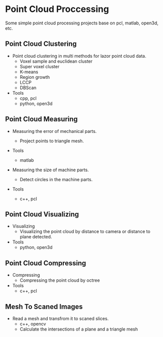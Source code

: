 # Point Cloud Proccessing
Some simple point cloud processing projects base on pcl, matlab, open3d, etc.
## Point Cloud Clustering
- Point cloud clustering in multi methods for lazor point cloud data.
  + Voxel sample and euclidean cluster 
  + Super voxel cluster 
  + K-means 
  + Region growth 
  + LCCP
  + DBScan
- Tools 
  + cpp, pcl
  + python, open3d 

## Point Cloud Measuring 
- Measuring the error of mechanical parts.
  + Project points to triangle mesh.
- Tools 
  + matlab

- Measuring the size of machine parts.
  + Detect circles in the machine parts.
- Tools 
  + c++, pcl

## Point Cloud Visualizing 
- Visualizing
  + Visualizing the point cloud by distance to camera or distance to plane detected.
- Tools 
  + python, open3d

## Point Cloud Compressing
- Compressing
  + Compressing the point cloud by octree 
- Tools 
  + c++, pcl

## Mesh To Scaned Images 
- Read a mesh and transfrom it to scaned slices.
  + c++, opencv
  + Calculate the intersections of a plane and a triangle mesh
